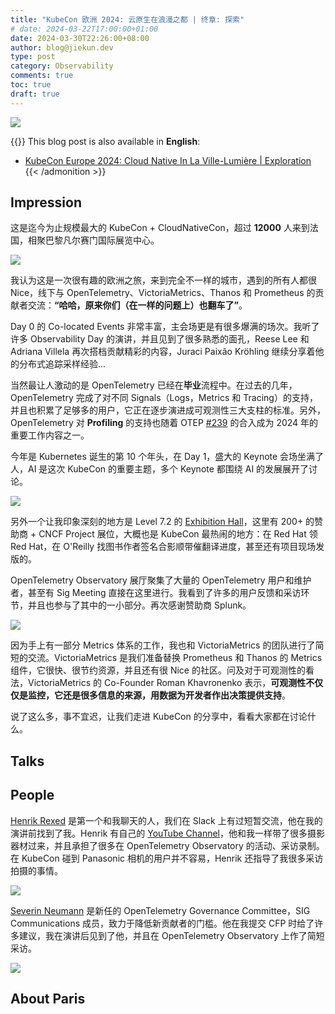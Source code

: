 ```yaml
---
title: "KubeCon 欧洲 2024: 云原生在浪漫之都 | 终章: 探索"
# date: 2024-03-22T17:00:00+01:00
date: 2024-03-30T22:26:00+08:00
author: blog@jiekun.dev
type: post
category: Observability
comments: true
toc: true
draft: true
---
```


![](../202403-kubecon-eu/kceu24_banner.png)

{{<admonition type=note title="Medium">}}
This blog post is also available in **English**: 
- [KubeCon Europe 2024: Cloud Native In La Ville-Lumière | Exploration
]()
{{< /admonition >}}

## Impression

这是迄今为止规模最大的 KubeCon + CloudNativeCon，超过 **12000** 人来到法国，相聚巴黎凡尔赛门国际展览中心。

![](../202403-kubecon-eu/explore_1.jpg)

我认为这是一次很有趣的欧洲之旅，来到完全不一样的城市，遇到的所有人都很 Nice，线下与 OpenTelemetry、VictoriaMetrics、Thanos 和 Prometheus 的贡献者交流：**“哈哈，原来你们（在一样的问题上）也翻车了”**。

Day 0 的 Co-located Events 非常丰富，主会场更是有很多爆满的场次。我听了许多 Observability Day 的演讲，并且见到了很多熟悉的面孔，Reese Lee 和 Adriana Villela 再次搭档贡献精彩的内容，Juraci Paixão Kröhling 继续分享着他的分布式追踪采样经验...

当然最让人激动的是 OpenTelemetry 已经在**毕业**流程中。在过去的几年，OpenTelemetry 完成了对不同 Signals（Logs，Metrics 和 Tracing）的支持，并且也积累了足够多的用户，它正在逐步演进成可观测性三大支柱的标准。另外，OpenTelemetry 对 **Profiling** 的支持也随着 OTEP [#239](https://github.com/open-telemetry/oteps/pull/239) 的合入成为 2024 年的重要工作内容之一。

今年是 Kubernetes 诞生的第 10 个年头，在 Day 1，盛大的 Keynote 会场坐满了人，AI 是这次 KubeCon 的重要主题，多个 Keynote 都围绕 AI 的发展展开了讨论。

![](../202403-kubecon-eu/keynote_1.jpg)

另外一个让我印象深刻的地方是 Level 7.2 的 [Exhibition Hall](https://events.linuxfoundation.org/wp-content/uploads/2024/03/KubeCon_SponsorShowcase_Map_030124_nobleed-2.pdf)，这里有 200+ 的赞助商 + CNCF Project 展位，大概也是 KubeCon 最热闹的地方：在 Red Hat 领 Red Hat，在 O'Reilly 找图书作者签名合影顺带催翻译进度，甚至还有项目现场发版的。

OpenTelemetry Observatory 展厅聚集了大量的 OpenTelemetry 用户和维护者，甚至有 Sig Meeting 直接在这里进行。我看到了许多的用户反馈和采访环节，并且也参与了其中的一小部分。再次感谢赞助商 Splunk。

![](../202403-kubecon-eu/observatory.jpg)

因为手上有一部分 Metrics 体系的工作，我也和 VictoriaMetrics 的团队进行了简短的交流。VictoriaMetrics 是我们准备替换 Prometheus 和 Thanos 的 Metrics 组件，它很快、很节约资源，并且还有很 Nice 的社区。问及对于可观测性的看法，VictoriaMetrics 的 Co-Founder Roman Khavronenko 表示，**可观测性不仅仅是监控，它还是很多信息的来源，用数据为开发者作出决策提供支持**。

说了这么多，事不宜迟，让我们走进 KubeCon 的分享中，看看大家都在讨论什么。

## Talks


## People
[Henrik Rexed](https://twitter.com/hrexed) 是第一个和我聊天的人，我们在 Slack 上有过短暂交流，他在我的演讲前找到了我。Henrik 有自己的 [YouTube Channel](https://www.youtube.com/c/IsitObservable)，他和我一样带了很多摄影器材过来，并且承担了很多在 OpenTelemetry Observatory 的活动、采访录制。在 KubeCon 碰到 Panasonic 相机的用户并不容易，Henrik 还指导了我很多采访拍摄的事情。

![](../202403-kubecon-eu/henrik.jpg)

[Severin Neumann](https://github.com/svrnm) 是新任的 OpenTelemetry Governance Committee，SIG Communications 成员，致力于降低新贡献者的门槛。他在我提交 CFP 时给了许多建议，我在演讲后见到了他，并且在 OpenTelemetry Observatory 上作了简短采访。

![](../202403-kubecon-eu/severin.jpg)

## About Paris